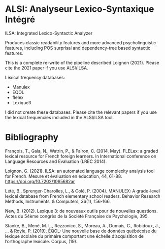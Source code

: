# ALSI: Analyseur Lexico-Syntaxique Intégré
ILSA: Integrated Lexico-Syntactic Analyzer

Produces classic readability features and more advanced psycholinguistic features, including POS surprisal and dependency-tree based syntactic features.

This is a complete re-write of the pipeline described Loignon (2021). Please cite the 2021 paper if you use ALSI/ILSA.

Lexical frequency databases:
* Manulex
* ÉQOL
* flelex
* Lexique3
  
I did not create these databases. Please cite the relevant papers if you use the lexical frequencies included in the ALSI/ILSA tool.

# Bibliography

François, T., Gala, N., Watrin, P., & Fairon, C. (2014, May). FLELex: a graded lexical resource for French foreign learners. In International conference on Language Resources and Evaluation (LREC 2014).

Loignon, G. (2021). ILSA: an automated language complexity analysis tool for French. Mesure et évaluation en éducation, 44, 61-88. https://doi.org/10.7202/1095682ar

Lété, B., Sprenger-Charolles, L., & Colé, P. (2004). MANULEX: A grade-level lexical database from French elementary school readers. Behavior Research Methods, Instruments, & Computers, 36(1), 156-166.

New, B. (2012). Lexique 3: de nouveaux outils pour de nouvelles questions. Actes du 54ème congrès de la Société Française de Psychologie, 395.

Stanké, B., Mené, M. L., Rezzonico, S., Moreau, A., Dumais, C., Robidoux, J., ... & Royle, P. (2019). ÉQOL: Une nouvelle base de données québécoise du lexique scolaire du primaire comportant une échelle d’acquisition de l’orthographe lexicale. Corpus, (19).
